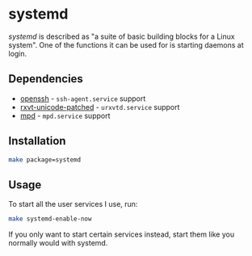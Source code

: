 # systemd

*systemd* is described as "a suite of basic building blocks for a Linux system". One of the functions it can be used for is starting daemons at login.

## Dependencies

- [openssh][openssh] - `ssh-agent.service` support
- [rxvt-unicode-patched][rxvt-unicode-patched] - `urxvtd.service` support
- [mpd][mpd] - `mpd.service` support

## Installation

```sh
make package=systemd
```

## Usage

To start all the user services I use, run:

```sh
make systemd-enable-now
```

If you only want to start certain services instead, start them like you normally would with systemd.

[openssh]: https://www.archlinux.org/packages/core/x86_64/openssh/
[rxvt-unicode-patched]: https://aur.archlinux.org/packages/rxvt-unicode-patched/
[mpd]: https://www.archlinux.org/packages/extra/x86_64/mpd/
